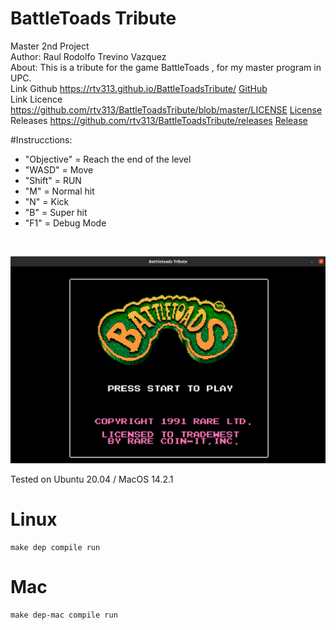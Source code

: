 # BattleToads Tribute
Master 2nd Project
<br>
Author: Raul Rodolfo Trevino Vazquez
<br>
About:
This is a tribute for the game BattleToads , for my master program in UPC.
<br>
Link Github
https://rtv313.github.io/BattleToadsTribute/
[GitHub](https://rtv313.github.io/BattleToadsTribute/)
<br>
Link Licence https://github.com/rtv313/BattleToadsTribute/blob/master/LICENSE
[License](https://github.com/rtv313/BattleToadsTribute/blob/master/LICENSE)
<br>
Releases https://github.com/rtv313/BattleToadsTribute/releases
[Release](https://github.com/rtv313/BattleToadsTribute/releases)

#Instrucctions:
<ul>
<li>"Objective" = Reach the end of the level</li>
<li>"WASD" = Move</li>
<li> "Shift" = RUN</li>
<li> "M" = Normal hit</li>
<li> "N" = Kick</li>
<li> "B" = Super hit</li>
<li> "F1" = Debug Mode </li>
</ul>

<br>

[![Youtube](gameplay.png)](https://www.youtube.com/embed/_G7BSwTtMhA)


Tested on Ubuntu 20.04 / MacOS 14.2.1

# Linux

```shell
make dep compile run
```

# Mac

```shell
make dep-mac compile run
```